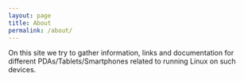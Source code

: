 ```yaml
---
layout: page
title: About
permalink: /about/
---
```


On this site we try to gather information, links and documentation for
different PDAs/Tablets/Smartphones related to running Linux on such devices.
